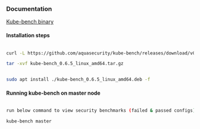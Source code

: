 ### Documentation

[Kube-bench binary](https://github.com/aquasecurity/kube-bench#download-and-install-binaries)

#### Installation steps

```sh

curl -L https://github.com/aquasecurity/kube-bench/releases/download/v0.6.5/kube-bench_0.6.5_linux_amd64.tar.gz -o kube-bench_0.6.5_linux_amd64.tar.gz

tar -xvf kube-bench_0.6.5_linux_amd64.tar.gz

```

```sh

sudo apt install ./kube-bench_0.6.5_linux_amd64.deb -f

```

#### Running kube-bench on master node

```sh

run below command to view security benchmarks (failed & passed configs)

kube-bench master

```
